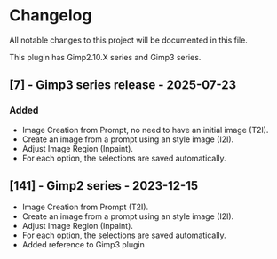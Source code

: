 # Changelog

All notable changes to this project will be documented in this file.

This plugin has Gimp2.10.X series and Gimp3 series.

## [7] - Gimp3 series release - 2025-07-23

### Added

- Image Creation from Prompt, no need to have an initial image (T2I).
- Create an image from a prompt using an style image (I2I).
- Adjust Image Region (Inpaint).
- For each option, the selections are saved automatically.

## [141] - Gimp2 series - 2023-12-15

- Image Creation from Prompt (T2I).
- Create an image from a prompt using an style image (I2I).
- Adjust Image Region (Inpaint).
- For each option, the selections are saved automatically.
- Added reference to Gimp3 plugin
